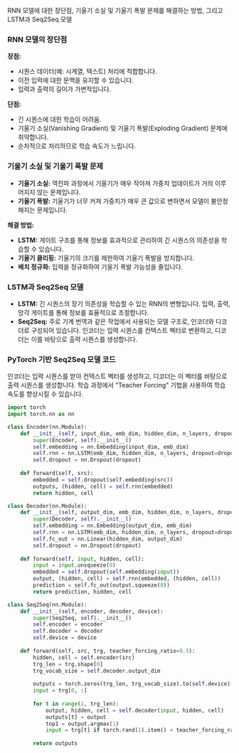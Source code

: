 
RNN 모델에 대한 장단점, 기울기 소실 및 기울기 폭발 문제를 해결하는 방법, 그리고 LSTM과 Seq2Seq 모델
### RNN 모델의 장단점
**장점:**
- 시퀀스 데이터(예: 시계열, 텍스트) 처리에 적합합니다.
- 이전 입력에 대한 문맥을 유지할 수 있습니다.
- 입력과 출력의 길이가 가변적입니다.

**단점:**
- 긴 시퀀스에 대한 학습이 어려움.
- 기울기 소실(Vanishing Gradient) 및 기울기 폭발(Exploding Gradient) 문제에 취약합니다.
- 순차적으로 처리하므로 학습 속도가 느립니다.

### 기울기 소실 및 기울기 폭발 문제
- **기울기 소실:** 역전파 과정에서 기울기가 매우 작아져 가중치 업데이트가 거의 이루어지지 않는 문제입니다.
- **기울기 폭발:** 기울기가 너무 커져 가중치가 매우 큰 값으로 변하면서 모델이 불안정해지는 문제입니다.

**해결 방법:**
- **LSTM:** 게이트 구조를 통해 정보를 효과적으로 관리하여 긴 시퀀스의 의존성을 학습할 수 있습니다.
- **기울기 클리핑:** 기울기의 크기를 제한하여 기울기 폭발을 방지합니다.
- **배치 정규화:** 입력을 정규화하여 기울기 폭발 가능성을 줄입니다.

### LSTM과 Seq2Seq 모델
- **LSTM:** 긴 시퀀스의 장기 의존성을 학습할 수 있는 RNN의 변형입니다. 입력, 출력, 망각 게이트를 통해 정보를 효율적으로 조절합니다.
- **Seq2Seq:** 주로 기계 번역과 같은 작업에서 사용되는 모델 구조로, 인코더와 디코더로 구성되어 있습니다. 인코더는 입력 시퀀스를 컨텍스트 벡터로 변환하고, 디코더는 이를 바탕으로 출력 시퀀스를 생성합니다.

### PyTorch 기반 Seq2Seq 모델 코드
인코더는 입력 시퀀스를 받아 컨텍스트 벡터를 생성하고, 디코더는 이 벡터를 바탕으로 출력 시퀀스를 생성합니다. 학습 과정에서 "Teacher Forcing" 기법을 사용하여 학습 속도를 향상시킬 수 있습니다.
```python
import torch
import torch.nn as nn

class Encoder(nn.Module):
    def __init__(self, input_dim, emb_dim, hidden_dim, n_layers, dropout):
        super(Encoder, self).__init__()
        self.embedding = nn.Embedding(input_dim, emb_dim)
        self.rnn = nn.LSTM(emb_dim, hidden_dim, n_layers, dropout=dropout)
        self.dropout = nn.Dropout(dropout)
    
    def forward(self, src):
        embedded = self.dropout(self.embedding(src))
        outputs, (hidden, cell) = self.rnn(embedded)
        return hidden, cell

class Decoder(nn.Module):
    def __init__(self, output_dim, emb_dim, hidden_dim, n_layers, dropout):
        super(Decoder, self).__init__()
        self.embedding = nn.Embedding(output_dim, emb_dim)
        self.rnn = nn.LSTM(emb_dim, hidden_dim, n_layers, dropout=dropout)
        self.fc_out = nn.Linear(hidden_dim, output_dim)
        self.dropout = nn.Dropout(dropout)
    
    def forward(self, input, hidden, cell):
        input = input.unsqueeze(0)
        embedded = self.dropout(self.embedding(input))
        output, (hidden, cell) = self.rnn(embedded, (hidden, cell))
        prediction = self.fc_out(output.squeeze(0))
        return prediction, hidden, cell

class Seq2Seq(nn.Module):
    def __init__(self, encoder, decoder, device):
        super(Seq2Seq, self).__init__()
        self.encoder = encoder
        self.decoder = decoder
        self.device = device
    
    def forward(self, src, trg, teacher_forcing_ratio=0.5):
        hidden, cell = self.encoder(src)
        trg_len = trg.shape[0]
        trg_vocab_size = self.decoder.output_dim
        
        outputs = torch.zeros(trg_len, trg_vocab_size).to(self.device)
        input = trg[0, :]
        
        for t in range(1, trg_len):
            output, hidden, cell = self.decoder(input, hidden, cell)
            outputs[t] = output
            top1 = output.argmax(1)
            input = trg[t] if torch.rand(1).item() < teacher_forcing_ratio else top1
        
        return outputs
```
